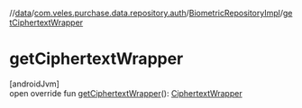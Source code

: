 //[data](../../../index.md)/[com.veles.purchase.data.repository.auth](../index.md)/[BiometricRepositoryImpl](index.md)/[getCiphertextWrapper](get-ciphertext-wrapper.md)

# getCiphertextWrapper

[androidJvm]\
open override fun [getCiphertextWrapper](get-ciphertext-wrapper.md)(): [CiphertextWrapper](../../../../domain/domain/com.veles.purchase.domain.model.cryptography/-ciphertext-wrapper/index.md)

